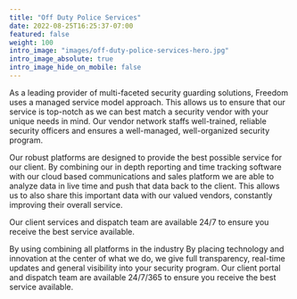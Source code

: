 ```yaml
---
title: "Off Duty Police Services"
date: 2022-08-25T16:25:37-07:00
featured: false
weight: 100
intro_image: "images/off-duty-police-services-hero.jpg"
intro_image_absolute: true
intro_image_hide_on_mobile: false
---
```


As a leading provider of multi-faceted  security guarding solutions, Freedom uses a managed service model approach. This allows us to ensure that our service is top-notch as we can best match a security vendor with your unique needs in mind. Our vendor network staffs well-trained, reliable security officers and ensures a well-managed, well-organized security program.

Our robust platforms are designed to provide the best possible service for our client. By combining our in depth reporting and time tracking  software with our cloud based communications and sales platform we are able to analyze data in live time and push that data back to the client.  This allows us to also share this important data with our valued vendors, constantly improving their overall service.

Our client services and dispatch team are available 24/7 to ensure you receive the best service available.

By using combining all platforms in the industry By placing technology and innovation at the center of what we do, we give full transparency, real-time updates and general visibility into your security program. Our client portal and dispatch team are available 24/7/365 to ensure you receive the best service available.
